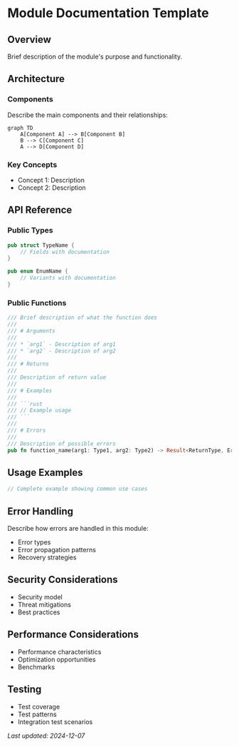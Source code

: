 # Module Documentation Template

## Overview

Brief description of the module's purpose and functionality.

## Architecture

### Components

Describe the main components and their relationships:

```mermaid
graph TD
    A[Component A] --> B[Component B]
    B --> C[Component C]
    A --> D[Component D]
```

### Key Concepts

- Concept 1: Description
- Concept 2: Description

## API Reference

### Public Types

```rust
pub struct TypeName {
    // Fields with documentation
}

pub enum EnumName {
    // Variants with documentation
}
```

### Public Functions

```rust
/// Brief description of what the function does
///
/// # Arguments
///
/// * `arg1` - Description of arg1
/// * `arg2` - Description of arg2
///
/// # Returns
///
/// Description of return value
///
/// # Examples
///
/// ```rust
/// // Example usage
/// ```
///
/// # Errors
///
/// Description of possible errors
pub fn function_name(arg1: Type1, arg2: Type2) -> Result<ReturnType, ErrorType>
```

## Usage Examples

```rust
// Complete example showing common use cases
```

## Error Handling

Describe how errors are handled in this module:

- Error types
- Error propagation patterns
- Recovery strategies

## Security Considerations

- Security model
- Threat mitigations
- Best practices

## Performance Considerations

- Performance characteristics
- Optimization opportunities
- Benchmarks

## Testing

- Test coverage
- Test patterns
- Integration test scenarios

*Last updated: 2024-12-07*
